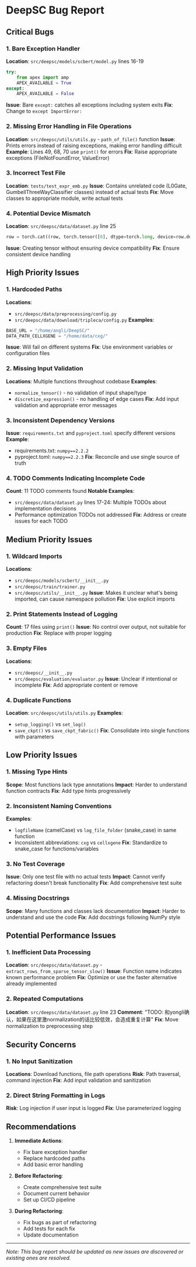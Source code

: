 # DeepSC Bug Report

## Critical Bugs

### 1. Bare Exception Handler
**Location**: `src/deepsc/models/scbert/model.py` lines 16-19
```python
try:
    from apex import amp
    APEX_AVAILABLE = True
except:
    APEX_AVAILABLE = False
```
**Issue**: Bare `except:` catches all exceptions including system exits
**Fix**: Change to `except ImportError:`

### 2. Missing Error Handling in File Operations
**Location**: `src/deepsc/utils/utils.py` - `path_of_file()` function
**Issue**: Prints errors instead of raising exceptions, making error handling difficult
**Example**: Lines 49, 68, 70 use `print()` for errors
**Fix**: Raise appropriate exceptions (FileNotFoundError, ValueError)

### 3. Incorrect Test File
**Location**: `tests/test_expr_emb.py`
**Issue**: Contains unrelated code (L0Gate, GumbellThreeWayClassifier classes) instead of actual tests
**Fix**: Move classes to appropriate module, write actual tests

### 4. Potential Device Mismatch
**Location**: `src/deepsc/data/dataset.py` line 25
```python
row = torch.cat((row, torch.tensor([0], dtype=torch.long, device=row.device)))
```
**Issue**: Creating tensor without ensuring device compatibility
**Fix**: Ensure consistent device handling

## High Priority Issues

### 1. Hardcoded Paths
**Locations**: 
- `src/deepsc/data/preprocessing/config.py`
- `src/deepsc/data/download/tripleca/config.py`
**Examples**:
```python
BASE_URL = "/home/angli/DeepSC/"
DATA_PATH_CELLXGENE = "/home/data/cxg/"
```
**Issue**: Will fail on different systems
**Fix**: Use environment variables or configuration files

### 2. Missing Input Validation
**Locations**: Multiple functions throughout codebase
**Examples**:
- `normalize_tensor()` - no validation of input shape/type
- `discretize_expression()` - no handling of edge cases
**Fix**: Add input validation and appropriate error messages

### 3. Inconsistent Dependency Versions
**Issue**: `requirements.txt` and `pyproject.toml` specify different versions
**Example**: 
- requirements.txt: `numpy==2.2.2`
- pyproject.toml: `numpy==2.2.3`
**Fix**: Reconcile and use single source of truth

### 4. TODO Comments Indicating Incomplete Code
**Count**: 11 TODO comments found
**Notable Examples**:
- `src/deepsc/data/dataset.py` lines 17-24: Multiple TODOs about implementation decisions
- Performance optimization TODOs not addressed
**Fix**: Address or create issues for each TODO

## Medium Priority Issues

### 1. Wildcard Imports
**Locations**:
- `src/deepsc/models/scbert/__init__.py`
- `src/deepsc/train/trainer.py`
- `src/deepsc/utils/__init__.py`
**Issue**: Makes it unclear what's being imported, can cause namespace pollution
**Fix**: Use explicit imports

### 2. Print Statements Instead of Logging
**Count**: 17 files using `print()`
**Issue**: No control over output, not suitable for production
**Fix**: Replace with proper logging

### 3. Empty Files
**Locations**:
- `src/deepsc/__init__.py`
- `src/deepsc/evaluation/evaluator.py`
**Issue**: Unclear if intentional or incomplete
**Fix**: Add appropriate content or remove

### 4. Duplicate Functions
**Location**: `src/deepsc/utils/utils.py`
**Examples**:
- `setup_logging()` vs `set_log()`
- `save_ckpt()` vs `save_ckpt_fabric()`
**Fix**: Consolidate into single functions with parameters

## Low Priority Issues

### 1. Missing Type Hints
**Scope**: Most functions lack type annotations
**Impact**: Harder to understand function contracts
**Fix**: Add type hints progressively

### 2. Inconsistent Naming Conventions
**Examples**:
- `logfileName` (camelCase) vs `log_file_folder` (snake_case) in same function
- Inconsistent abbreviations: `cxg` vs `cellxgene`
**Fix**: Standardize to snake_case for functions/variables

### 3. No Test Coverage
**Issue**: Only one test file with no actual tests
**Impact**: Cannot verify refactoring doesn't break functionality
**Fix**: Add comprehensive test suite

### 4. Missing Docstrings
**Scope**: Many functions and classes lack documentation
**Impact**: Harder to understand and use the code
**Fix**: Add docstrings following NumPy style

## Potential Performance Issues

### 1. Inefficient Data Processing
**Location**: `src/deepsc/data/dataset.py` - `extract_rows_from_sparse_tensor_slow()`
**Issue**: Function name indicates known performance problem
**Fix**: Optimize or use the faster alternative already implemented

### 2. Repeated Computations
**Location**: `src/deepsc/data/dataset.py` line 23
**Comment**: "TODO: 和yongli确认，如果在这里激normalization的话比较低效，会造成重复计算"
**Fix**: Move normalization to preprocessing step

## Security Concerns

### 1. No Input Sanitization
**Locations**: Download functions, file path operations
**Risk**: Path traversal, command injection
**Fix**: Add input validation and sanitization

### 2. Direct String Formatting in Logs
**Risk**: Log injection if user input is logged
**Fix**: Use parameterized logging

## Recommendations

1. **Immediate Actions**:
   - Fix bare exception handler
   - Replace hardcoded paths
   - Add basic error handling

2. **Before Refactoring**:
   - Create comprehensive test suite
   - Document current behavior
   - Set up CI/CD pipeline

3. **During Refactoring**:
   - Fix bugs as part of refactoring
   - Add tests for each fix
   - Update documentation

---

*Note: This bug report should be updated as new issues are discovered or existing ones are resolved.*
